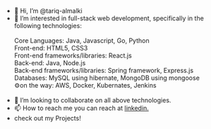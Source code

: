 - 👋 Hi, I’m @tariq-almalki
- 👀 I’m interested in full-stack web development, specifically in the following technologies:<br/><br/>
Core Languages: Java, Javascript, Go, Python<br/>
Front-end: HTML5, CSS3<br/>
Front-end frameworks/libraries: React.js<br/>
Back-end: Java, Node.js<br/>
Back-end frameworks/libraries: Spring framework, Express.js<br/>
Databases: MySQL using hibernate, MongoDB using mongoose<br/>
⚙️on the way: AWS, Docker, Kubernates, Jenkins<br/><br/>
- 💞️ I’m looking to collaborate on all above technologies.<br/>
- 📫 How to reach me you can reach at <a href="https://www.linkedin.com/in/e-tariq-almalki" title="About Me">linkedin.</a><br/>
- check out my Projects!<br/>

<!---
tariq-almalki/tariq-almalki is a ✨ special ✨ repository because its `README.md` (this file) appears on your GitHub profile.
You can click the Preview link to take a look at your changes.
--->
